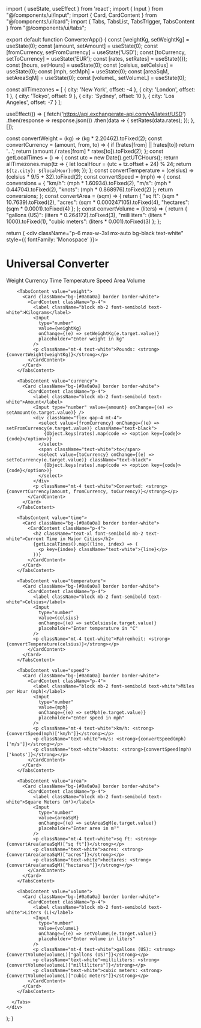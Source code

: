 import { useState, useEffect } from 'react';
import { Input } from "@/components/ui/input";
import { Card, CardContent } from "@/components/ui/card";
import { Tabs, TabsList, TabsTrigger, TabsContent } from "@/components/ui/tabs";

export default function ConverterApp() {
  const [weightKg, setWeightKg] = useState(0);
  const [amount, setAmount] = useState(0);
  const [fromCurrency, setFromCurrency] = useState('USD');
  const [toCurrency, setToCurrency] = useState('EUR');
  const [rates, setRates] = useState({});
  const [hours, setHours] = useState(0);
  const [celsius, setCelsius] = useState(0);
  const [mph, setMph] = useState(0);
  const [areaSqM, setAreaSqM] = useState(0);
  const [volumeL, setVolumeL] = useState(0);

  const allTimezones = [
    { city: 'New York', offset: -4 },
    { city: 'London', offset: 1 },
    { city: 'Tokyo', offset: 9 },
    { city: 'Sydney', offset: 10 },
    { city: 'Los Angeles', offset: -7 }
  ];

  useEffect(() => {
    fetch('https://api.exchangerate-api.com/v4/latest/USD')
      .then(response => response.json())
      .then(data => {
        setRates(data.rates);
      });
  }, []);

  const convertWeight = (kg) => (kg * 2.20462).toFixed(2);
  const convertCurrency = (amount, from, to) => {
    if (!rates[from] || !rates[to]) return '...';
    return (amount / rates[from] * rates[to]).toFixed(2);
  };
  const getLocalTimes = () => {
    const utc = new Date().getUTCHours();
    return allTimezones.map(tz => {
      let localHour = (utc + tz.offset + 24) % 24;
      return `${tz.city}: ${localHour}:00`;
    });
  };
  const convertTemperature = (celsius) => (celsius * 9/5 + 32).toFixed(2);
  const convertSpeed = (mph) => {
    const conversions = {
      "km/h": (mph * 1.60934).toFixed(2),
      "m/s": (mph * 0.44704).toFixed(2),
      "knots": (mph * 0.868976).toFixed(2)
    };
    return conversions;
  };
  const convertArea = (sqm) => {
    return {
      "sq ft": (sqm * 10.7639).toFixed(2),
      "acres": (sqm * 0.000247105).toFixed(4),
      "hectares": (sqm * 0.0001).toFixed(4)
    };
  };
  const convertVolume = (liters) => {
    return {
      "gallons (US)": (liters * 0.264172).toFixed(3),
      "milliliters": (liters * 1000).toFixed(1),
      "cubic meters": (liters * 0.001).toFixed(3)
    };
  };

  return (
    <div className="p-6 max-w-3xl mx-auto bg-black text-white" style={{ fontFamily: 'Monospace' }}>
      <h1 className="text-3xl font-bold mb-4 text-white">Universal Converter</h1>
      <Tabs defaultValue="weight">
        <TabsList className="bg-white text-black">
          <TabsTrigger value="weight">Weight</TabsTrigger>
          <TabsTrigger value="currency">Currency</TabsTrigger>
          <TabsTrigger value="time">Time</TabsTrigger>
          <TabsTrigger value="temperature">Temperature</TabsTrigger>
          <TabsTrigger value="speed">Speed</TabsTrigger>
          <TabsTrigger value="area">Area</TabsTrigger>
          <TabsTrigger value="volume">Volume</TabsTrigger>
        </TabsList>

        <TabsContent value="weight">
          <Card className="bg-[#0a0a0a] border border-white">
            <CardContent className="p-4">
              <label className="block mb-2 font-semibold text-white">Kilograms</label>
              <Input
                type="number"
                value={weightKg}
                onChange={(e) => setWeightKg(e.target.value)}
                placeholder="Enter weight in kg"
              />
              <p className="mt-4 text-white">Pounds: <strong>{convertWeight(weightKg)}</strong></p>
            </CardContent>
          </Card>
        </TabsContent>

        <TabsContent value="currency">
          <Card className="bg-[#0a0a0a] border border-white">
            <CardContent className="p-4">
              <label className="block mb-2 font-semibold text-white">Amount</label>
              <Input type="number" value={amount} onChange={(e) => setAmount(e.target.value)} />
              <div className="flex gap-4 mt-4">
                <select value={fromCurrency} onChange={(e) => setFromCurrency(e.target.value)} className="text-black">
                  {Object.keys(rates).map(code => <option key={code}>{code}</option>)}
                </select>
                <span className="text-white">to</span>
                <select value={toCurrency} onChange={(e) => setToCurrency(e.target.value)} className="text-black">
                  {Object.keys(rates).map(code => <option key={code}>{code}</option>)}
                </select>
              </div>
              <p className="mt-4 text-white">Converted: <strong>{convertCurrency(amount, fromCurrency, toCurrency)}</strong></p>
            </CardContent>
          </Card>
        </TabsContent>

        <TabsContent value="time">
          <Card className="bg-[#0a0a0a] border border-white">
            <CardContent className="p-4">
              <h2 className="text-xl font-semibold mb-2 text-white">Current Time in Major Cities</h2>
              {getLocalTimes().map((line, index) => (
                <p key={index} className="text-white">{line}</p>
              ))}
            </CardContent>
          </Card>
        </TabsContent>

        <TabsContent value="temperature">
          <Card className="bg-[#0a0a0a] border border-white">
            <CardContent className="p-4">
              <label className="block mb-2 font-semibold text-white">Celsius</label>
              <Input
                type="number"
                value={celsius}
                onChange={(e) => setCelsius(e.target.value)}
                placeholder="Enter temperature in °C"
              />
              <p className="mt-4 text-white">Fahrenheit: <strong>{convertTemperature(celsius)}</strong></p>
            </CardContent>
          </Card>
        </TabsContent>

        <TabsContent value="speed">
          <Card className="bg-[#0a0a0a] border border-white">
            <CardContent className="p-4">
              <label className="block mb-2 font-semibold text-white">Miles per Hour (mph)</label>
              <Input
                type="number"
                value={mph}
                onChange={(e) => setMph(e.target.value)}
                placeholder="Enter speed in mph"
              />
              <p className="mt-4 text-white">km/h: <strong>{convertSpeed(mph)['km/h']}</strong></p>
              <p className="text-white">m/s: <strong>{convertSpeed(mph)['m/s']}</strong></p>
              <p className="text-white">knots: <strong>{convertSpeed(mph)['knots']}</strong></p>
            </CardContent>
          </Card>
        </TabsContent>

        <TabsContent value="area">
          <Card className="bg-[#0a0a0a] border border-white">
            <CardContent className="p-4">
              <label className="block mb-2 font-semibold text-white">Square Meters (m²)</label>
              <Input
                type="number"
                value={areaSqM}
                onChange={(e) => setAreaSqM(e.target.value)}
                placeholder="Enter area in m²"
              />
              <p className="mt-4 text-white">sq ft: <strong>{convertArea(areaSqM)["sq ft"]}</strong></p>
              <p className="text-white">acres: <strong>{convertArea(areaSqM)["acres"]}</strong></p>
              <p className="text-white">hectares: <strong>{convertArea(areaSqM)["hectares"]}</strong></p>
            </CardContent>
          </Card>
        </TabsContent>

        <TabsContent value="volume">
          <Card className="bg-[#0a0a0a] border border-white">
            <CardContent className="p-4">
              <label className="block mb-2 font-semibold text-white">Liters (L)</label>
              <Input
                type="number"
                value={volumeL}
                onChange={(e) => setVolumeL(e.target.value)}
                placeholder="Enter volume in liters"
              />
              <p className="mt-4 text-white">gallons (US): <strong>{convertVolume(volumeL)["gallons (US)"]}</strong></p>
              <p className="text-white">milliliters: <strong>{convertVolume(volumeL)["milliliters"]}</strong></p>
              <p className="text-white">cubic meters: <strong>{convertVolume(volumeL)["cubic meters"]}</strong></p>
            </CardContent>
          </Card>
        </TabsContent>

      </Tabs>
    </div>
  );
}
